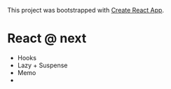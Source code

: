 This project was bootstrapped with [Create React App](https://github.com/facebook/create-react-app).

# React @ next

- Hooks
- Lazy + Suspense
- Memo
-
